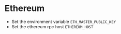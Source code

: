 # Ethereum

- Set the environment variable `ETH_MASTER_PUBLIC_KEY`
- Set the ethereum rpc host `ETHEREUM_HOST`
